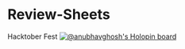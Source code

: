 # Review-Sheets
Hacktober Fest
[![@anubhavghosh's Holopin board](https://holopin.me/anubhavghosh)](https://holopin.io/@anubhavghosh)


